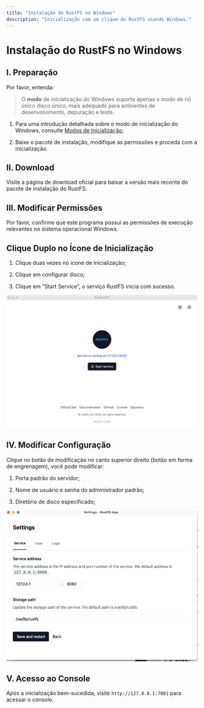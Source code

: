 ```yaml
---
title: "Instalação do RustFS no Windows"
description: "Inicialização com um clique do RustFS usando Windows."
---
```


# Instalação do RustFS no Windows

## I. Preparação

Por favor, entenda:

> O **modo** de inicialização do Windows suporta apenas o modo de nó único disco único, mais adequado para ambientes de desenvolvimento, depuração e teste.


1. Para uma introdução detalhada sobre o modo de inicialização do Windows, consulte [Modos de Inicialização](../linux/index.md#mode);

2. Baixe o pacote de instalação, modifique as permissões e proceda com a inicialização.


## II. Download

Visite a página de download oficial para baixar a versão mais recente do pacote de instalação do RustFS.


## III. Modificar Permissões

Por favor, confirme que este programa possui as permissões de execução relevantes no sistema operacional Windows.


## Clique Duplo no Ícone de Inicialização

1. Clique duas vezes no ícone de inicialização;

2. Clique em configurar disco;

3. Clique em "Start Service", o serviço RustFS inicia com sucesso.


<img src="./images/windows-setup.jpg" alt="inicialização do Windows" />



## IV. Modificar Configuração

Clique no botão de modificação no canto superior direito (botão em forma de engrenagem), você pode modificar:

1. Porta padrão do servidor;

2. Nome de usuário e senha do administrador padrão;

3. Diretório de disco especificado;

<img src="./images/setting.jpg" alt="configuração RustFS Windows" />



## V. Acesso ao Console


Após a inicialização bem-sucedida, visite `http://127.0.0.1:7001` para acessar o console.
